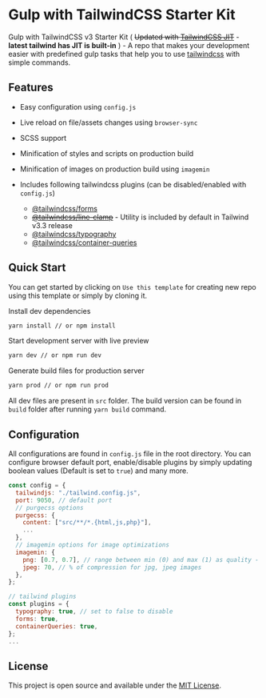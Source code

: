 # Gulp with TailwindCSS Starter Kit

Gulp with TailwindCSS v3 Starter Kit ( ~~Updated
with [TailwindCSS JIT](https://github.com/tailwindlabs/tailwindcss-jit)~~ - **latest tailwind has JIT is built-in** ) -
A repo that makes your development easier with predefined gulp tasks that help you to
use [tailwindcss](https://github.com/tailwindcss/tailwindcss) with simple commands.

## Features

- Easy configuration using `config.js`
- Live reload on file/assets changes using `browser-sync`
- SCSS support
- Minification of styles and scripts on production build
- Minification of images on production build using `imagemin`
- Includes following tailwindcss plugins (can be disabled/enabled with `config.js`)

    - [@tailwindcss/forms](https://github.com/tailwindlabs/tailwindcss-forms)
    - ~~[@tailwindcss/line-clamp](https://github.com/tailwindlabs/tailwindcss-line-clamp)~~ - Utility is included by
      default in Tailwind v3.3 release
    - [@tailwindcss/typography](https://tailwindcss.com/docs/typography-plugin)
    - [@tailwindcss/container-queries](https://github.com/tailwindlabs/tailwindcss-container-queries)

## Quick Start

You can get started by clicking on `Use this template` for creating new repo using this template or simply by cloning
it.

Install dev dependencies

```sh
yarn install // or npm install
```

Start development server with live preview

```sh
yarn dev // or npm run dev
```

Generate build files for production server

```sh
yarn prod // or npm run prod
```

All dev files are present in `src` folder. The build version can be found in `build` folder after running `yarn build`
command.

## Configuration

All configurations are found in `config.js` file in the root directory. You can configure browser default port,
enable/disable plugins by simply updating boolean values (Default is set to `true`) and many more.

```js
const config = {
  tailwindjs: "./tailwind.config.js",
  port: 9050, // default port
  // purgecss options
  purgecss: {
    content: ["src/**/*.{html,js,php}"],
    ...
  },
  // imagemin options for image optimizations
  imagemin: {
    png: [0.7, 0.7], // range between min (0) and max (1) as quality - 70% with current values for png images,
    jpeg: 70, // % of compression for jpg, jpeg images
  },
};

// tailwind plugins
const plugins = {
  typography: true, // set to false to disable
  forms: true,
  containerQueries: true,
};
...
```

## License

This project is open source and available under
the [MIT License](https://github.com/lazymozek/gulp-with-tailwindcss/blob/main/LICENSE).
